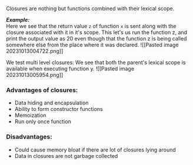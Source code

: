 Closures are nothing but functions combined with their lexical scope. 

***Example:***  
Here we see that the return value `z` of function `x` is sent along with the closure associated with it in it's scope.  This let's us run the function z, and print the output value as 20 even though that the function z is being called somewhere else from the place where it was declared.
![[Pasted image 20231013004722.png]]

We test multi level closures: We see that both the parent's lexical scope is available when executing function y.
![[Pasted image 20231013005954.png]]

### Advantages of closures: 
- Data hiding and encapsulation
- Ability to form constructor functions
- Memoization
- Run only once function
### Disadvantages:
- Could cause memory bloat if there are lot of closures lying around
- Data in closures are not garbage collected